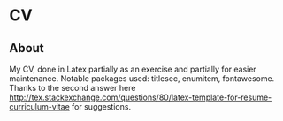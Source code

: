 CV
==

About
-----

My CV, done in Latex partially as an exercise and partially for easier maintenance.  Notable packages used: titlesec, enumitem, fontawesome.  Thanks to the second answer here http://tex.stackexchange.com/questions/80/latex-template-for-resume-curriculum-vitae for suggestions.
